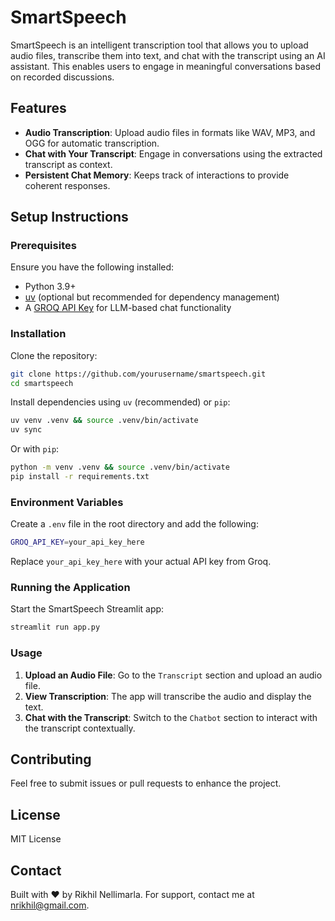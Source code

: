 # SmartSpeech

SmartSpeech is an intelligent transcription tool that allows you to upload audio files, transcribe them into text, and chat with the transcript using an AI assistant. This enables users to engage in meaningful conversations based on recorded discussions.

## Features

- **Audio Transcription**: Upload audio files in formats like WAV, MP3, and OGG for automatic transcription.
- **Chat with Your Transcript**: Engage in conversations using the extracted transcript as context.
- **Persistent Chat Memory**: Keeps track of interactions to provide coherent responses.

## Setup Instructions

### Prerequisites

Ensure you have the following installed:

- Python 3.9+
- [uv](https://github.com/astral-sh/uv) (optional but recommended for dependency management)
- A [GROQ API Key](https://groq.com) for LLM-based chat functionality

### Installation

Clone the repository:

```sh
git clone https://github.com/yourusername/smartspeech.git
cd smartspeech
```

Install dependencies using `uv` (recommended) or `pip`:

```sh
uv venv .venv && source .venv/bin/activate
uv sync
```

Or with `pip`:

```sh
python -m venv .venv && source .venv/bin/activate
pip install -r requirements.txt
```

### Environment Variables

Create a `.env` file in the root directory and add the following:

```sh
GROQ_API_KEY=your_api_key_here
```

Replace `your_api_key_here` with your actual API key from Groq.

### Running the Application

Start the SmartSpeech Streamlit app:

```sh
streamlit run app.py
```

### Usage

1. **Upload an Audio File**: Go to the `Transcript` section and upload an audio file.
2. **View Transcription**: The app will transcribe the audio and display the text.
3. **Chat with the Transcript**: Switch to the `Chatbot` section to interact with the transcript contextually.

## Contributing

Feel free to submit issues or pull requests to enhance the project.

## License

MIT License

## Contact

Built with ❤️ by Rikhil Nellimarla. For support, contact me at [nrikhil@gmail.com](mailto:nrikhil@gmail.com).
